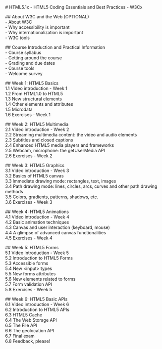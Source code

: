 \# HTML5.1x - HTML5 Coding Essentials and Best Practices - W3Cx  

\## About W3C and the Web (OPTIONAL)    
\- About W3C    
\- Why accessibility is important    
\- Why internationalization is important    
\- W3C tools  

\## Course Introduction and Practical Information  
\- Course syllabus    
\- Getting around the course    
\- Grading and due dates    
\- Course tools    
\- Welcome survey  

\## Week 1: HTML5 Basics    
1.1 Video introduction - Week 1    
1.2 From HTML1.0 to HTML5    
1.3 New structural elements    
1.4 Other elements and attributes    
1.5 Microdata    
1.6 Exercises - Week 1  

\## Week 2: HTML5 Multimedia    
2.1 Video introduction - Week 2    
2.2 Streaming multimedia content: the video and audio elements    
2.3 Subtitles and closed captions    
2.4 Enhanced HTML5 media players and frameworks    
2.5 Webcam, microphone: the getUserMedia API    
2.6 Exercises - Week 2  

\## Week 3: HTML5 Graphics    
3.1 Video introduction - Week 3    
3.2 Basics of HTML5 canvas    
3.3 Immediate drawing mode: rectangles, text, images    
3.4 Path drawing mode: lines, circles, arcs, curves and other path drawing methods    
3.5 Colors, gradients, patterns, shadows, etc.    
3.6 Exercises - Week 3  

\## Week 4: HTML5 Animations    
4.1 Video introduction - Week 4    
4.2 Basic animation techniques    
4.3 Canvas and user interaction (keyboard, mouse)    
4.4 A glimpse of advanced canvas functionalities    
4.5 Exercises - Week 4  

\## Week 5: HTML5 Forms    
5.1 Video introduction - Week 5    
5.2 Introduction to HTML5 Forms    
5.3 Accessible forms    
5.4 New \<input> types    
5.5 New forms attributes    
5.6 New elements related to forms    
5.7 Form validation API    
5.8 Exercises - Week 5  

\## Week 6: HTML5 Basic APIs    
6.1 Video introduction - Week 6    
6.2 Introduction to HTML5 APIs    
6.3 HTML5 Cache    
6.4 The Web Storage API    
6.5 The File API    
6.6 The geolocation API    
6.7 Final exam    
6.8 Feedback, please!
